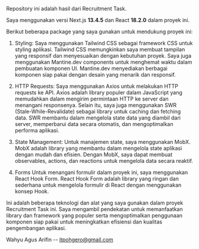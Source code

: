 Repository ini adalah hasil dari Recruitment Task.

Saya menggunakan versi Next.js **13.4.5** dan React **18.2.0** dalam proyek ini.

Berikut beberapa package yang saya gunakan untuk mendukung proyek ini:

1. Styling:
Saya menggunakan Tailwind CSS sebagai framework CSS untuk styling aplikasi. Tailwind CSS memungkinkan saya membuat tampilan yang responsif dan menyesuaikan dengan kebutuhan proyek.
Saya juga menggunakan Mantine.dev components untuk menghemat waktu dalam pembuatan komponen UI. Mantine.dev menyediakan berbagai komponen siap pakai dengan desain yang menarik dan responsif.

2. HTTP Requests:
Saya menggunakan Axios untuk melakukan HTTP requests ke API. Axios adalah library populer dalam JavaScript yang memudahkan dalam mengirim permintaan HTTP ke server dan menangani responsenya.
Selain itu, saya juga menggunakan SWR (Stale-While-Revalidate) sebagai library untuk caching dan fetching data. SWR membantu dalam mengelola state data yang diambil dari server, memperbarui data secara otomatis, dan mengoptimalkan performa aplikasi.

3. State Management:
Untuk manajemen state, saya menggunakan MobX. MobX adalah library yang membantu dalam mengelola state aplikasi dengan mudah dan efisien. Dengan MobX, saya dapat membuat observables, actions, dan reactions untuk mengelola data secara reaktif.

4. Forms
Untuk menangani formulir dalam proyek ini, saya menggunakan React Hook Form. React Hook Form adalah library yang ringan dan sederhana untuk mengelola formulir di React dengan menggunakan konsep Hook.

Ini adalah beberapa teknologi dan alat yang saya gunakan dalam proyek Recruitment Task ini. Saya mengambil pendekatan untuk memanfaatkan library dan framework yang populer serta mengoptimalkan penggunaan komponen siap pakai untuk meningkatkan efisiensi dan kualitas pengembangan aplikasi.


Wahyu Agus Arifin -- itpohgero@gmail.com

